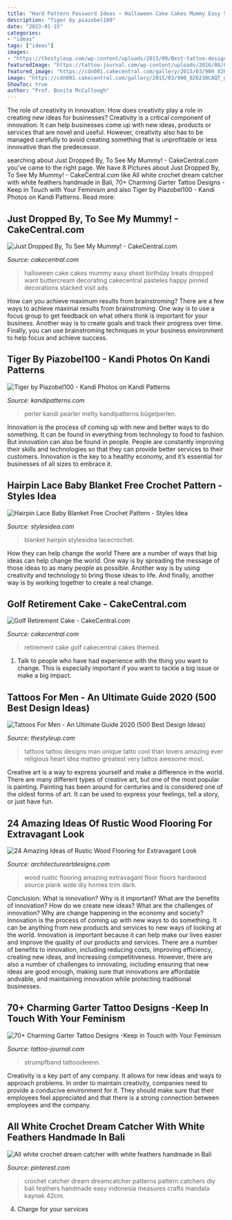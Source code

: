 ```yaml
---
title: "Hard Pattern Password Ideas ~ Halloween Cake Cakes Mummy Easy Sheet Birthday Treats Dropped Want Buttercream Decorating Cakecentral Pasteles Happy Pinned Decorations Stacked Visit Ads"
description: "Tiger by piazobel100"
date: "2023-01-15"
categories:
- "ideas"
tags: ["ideas"]
images:
- "https://thestyleup.com/wp-content/uploads/2015/09/Best-tattoo-designs-for-Men-27-517x800.jpg"
featuredImage: "https://tattoo-journal.com/wp-content/uploads/2016/08/Garter-Tattoo_-5.jpg"
featured_image: "https://cdn001.cakecentral.com/gallery/2015/03/900_826230CAQT_golf-retirement-cake.jpg"
image: "https://cdn001.cakecentral.com/gallery/2015/03/900_826230CAQT_golf-retirement-cake.jpg"
ShowToc: true
author: "Prof. Bonita McCullough"
---
```



The role of creativity in innovation: How does creativity play a role in creating new ideas for businesses?
Creativity is a critical component of innovation. It can help businesses come up with new ideas, products or services that are novel and useful. However, creativity also has to be managed carefully to avoid creating something that is unprofitable or less innovative than the predecessor.

	

		
searching about Just Dropped By, To See My Mummy! - CakeCentral.com you've came to the right page. We have 8 Pictures about Just Dropped By, To See My Mummy! - CakeCentral.com like All white crochet dream catcher with white feathers handmade in Bali, 70+ Charming Garter Tattoo Designs -Keep in Touch with Your Feminism and also Tiger by Piazobel100 - Kandi Photos on Kandi Patterns. Read more:
		
    
## Just Dropped By, To See My Mummy! - CakeCentral.com

<img loading=lazy src="https://cdn001.cakecentral.com/gallery/2015/03/900_733912elAQ_just-dropped-by-to-see-my-mummy.jpg" onerror="this.onerror=null;this.src='https://tse4.mm.bing.net/th?id=OIP.ANkeYxMKbCmh0UYwekIM6AHaKM&amp;pid=15.1';" alt="Just Dropped By, To See My Mummy! - CakeCentral.com">

_Source: cakecentral.com_

>halloween cake cakes mummy easy sheet birthday treats dropped want buttercream decorating cakecentral pasteles happy pinned decorations stacked visit ads. 

	

How can you achieve maximum results from brainstroming?
There are a few ways to achieve maximal results from brainstroming. One way is to use a focus group to get feedback on what others think is important for your business. Another way is to create goals and track their progress over time. Finally, you can use brainstroming techniques in your business environment to help focus and achieve success.

    
## Tiger By Piazobel100 - Kandi Photos On Kandi Patterns

<img loading=lazy src="https://photos.kandipatterns.com/dec57317-925a-4c78-8008-24c5fb5e116e/tiger.resize_700x.jpg" onerror="this.onerror=null;this.src='https://tse1.mm.bing.net/th?id=OIP.un8XWDs4dGF3Hx4-8gSpAwHaNK&amp;pid=15.1';" alt="Tiger by Piazobel100 - Kandi Photos on Kandi Patterns">

_Source: kandipatterns.com_

>perler kandi pearler melty kandipatterns bügelperlen. 

	

Innovation is the process of coming up with new and better ways to do something. It can be found in everything from technology to food to fashion. But innovation can also be found in people. People are constantly improving their skills and technologies so that they can provide better services to their customers. Innovation is the key to a healthy economy, and it’s essential for businesses of all sizes to embrace it.

    
## Hairpin Lace Baby Blanket Free Crochet Pattern - Styles Idea

<img loading=lazy src="https://stateless.stylesidea.com/2017/01/Hairpin_LaceCrochet_Baby_blanket_800.jpg" onerror="this.onerror=null;this.src='https://tse1.mm.bing.net/th?id=OIP.DoBS3Ujjq3hDt7wYuELmIQHaFj&amp;pid=15.1';" alt="Hairpin Lace Baby Blanket Free Crochet Pattern - Styles Idea">

_Source: stylesidea.com_

>blanket hairpin stylesidea lacecrochet. 

	

How they can help change the world
There are a number of ways that big ideas can help change the world. One way is by spreading the message of those ideas to as many people as possible. Another way is by using creativity and technology to bring those ideas to life. And finally, another way is by working together to create a real change.

    
## Golf Retirement Cake - CakeCentral.com

<img loading=lazy src="https://cdn001.cakecentral.com/gallery/2015/03/900_826230CAQT_golf-retirement-cake.jpg" onerror="this.onerror=null;this.src='https://tse1.mm.bing.net/th?id=OIP.JdMrWTKCLlPmG1Ue0a5E7QHaJ6&amp;pid=15.1';" alt="Golf Retirement Cake - CakeCentral.com">

_Source: cakecentral.com_

>retirement cake golf cakecentral cakes themed. 

	

1. Talk to people who have had experience with the thing you want to change. This is especially important if you want to tackle a big issue or make a big impact.

    
## Tattoos For Men - An Ultimate Guide 2020 (500 Best Design Ideas)

<img loading=lazy src="https://thestyleup.com/wp-content/uploads/2015/09/Best-tattoo-designs-for-Men-27-517x800.jpg" onerror="this.onerror=null;this.src='https://tse2.mm.bing.net/th?id=OIP.WcgakNSSu89e0JnQP0iJpgHaLd&amp;pid=15.1';" alt="Tattoos For Men - An Ultimate Guide 2020 (500 Best Design Ideas)">

_Source: thestyleup.com_

>tattoos tattoo designs man unique tatto cool than lovers amazing ever religious heart idea matteo greatest very tattos awesome most. 

	

Creative art is a way to express yourself and make a difference in the world. There are many different types of creative art, but one of the most popular is painting. Painting has been around for centuries and is considered one of the oldest forms of art. It can be used to express your feelings, tell a story, or just have fun.

    
## 24 Amazing Ideas Of Rustic Wood Flooring For Extravagant Look

<img loading=lazy src="http://www.architectureartdesigns.com/wp-content/uploads/2013/09/2316.jpg" onerror="this.onerror=null;this.src='https://tse3.mm.bing.net/th?id=OIP.p9VZ7g8yxasNEFIDdHU1EAAAAA&amp;pid=15.1';" alt="24 Amazing Ideas of Rustic Wood Flooring for Extravagant Look">

_Source: architectureartdesigns.com_

>wood rustic flooring amazing extravagant floor floors hardwood source plank wide diy homes trim dark. 

	

Conclusion: What is innovation? Why is it important? What are the benefits of innovation? How do we create new ideas? What are the challenges of innovation? Why are change happening in the economy and society?
Innovation is the process of coming up with new ways to do something. It can be anything from new products and services to new ways of looking at the world. Innovation is important because it can help make our lives easier and improve the quality of our products and services. There are a number of benefits to innovation, including reducing costs, improving efficiency, creating new ideas, and increasing competitiveness. However, there are also a number of challenges to innovating, including ensuring that new ideas are good enough, making sure that innovations are affordable andvable, and maintaining innovation while protecting traditional businesses.

    
## 70+ Charming Garter Tattoo Designs -Keep In Touch With Your Feminism

<img loading=lazy src="https://tattoo-journal.com/wp-content/uploads/2016/08/Garter-Tattoo_-5.jpg" onerror="this.onerror=null;this.src='https://tse1.mm.bing.net/th?id=OIP.PV6UwffuzM0iOt-DPHUBnwHaHa&amp;pid=15.1';" alt="70+ Charming Garter Tattoo Designs -Keep in Touch with Your Feminism">

_Source: tattoo-journal.com_

>strumpfband tattooideenn. 

	

Creativity is a key part of any company. It allows for new ideas and ways to approach problems. In order to maintain creativity, companies need to provide a conducive environment for it. They should make sure that their employees feel appreciated and that there is a strong connection between employees and the company.

    
## All White Crochet Dream Catcher With White Feathers Handmade In Bali

<img loading=lazy src="https://i.pinimg.com/736x/2b/3f/5b/2b3f5b10055224e2d857a4b045f1cfef.jpg" onerror="this.onerror=null;this.src='https://tse4.mm.bing.net/th?id=OIP.AScTvZgC_wCGIO9t3fQiMgHaOY&amp;pid=15.1';" alt="All white crochet dream catcher with white feathers handmade in Bali">

_Source: pinterest.com_

>crochet catcher dream dreamcatcher patterns pattern catchers diy bali feathers handmade easy indonesia measures crafts mandala kaynak 42cm. 

	

4. Charge for your services 

